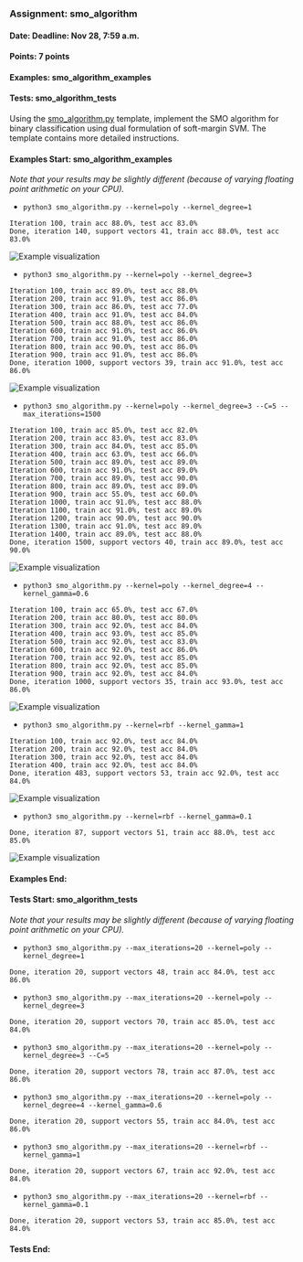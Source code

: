 ### Assignment: smo_algorithm
#### Date: Deadline: Nov 28, 7:59 a.m.
#### Points: 7 points
#### Examples: smo_algorithm_examples
#### Tests: smo_algorithm_tests

Using the [smo_algorithm.py](https://github.com/ufal/npfl129/tree/master/labs/07/smo_algorithm.py)
template, implement the SMO algorithm for binary classification
using dual formulation of soft-margin SVM. The template contains
more detailed instructions.

#### Examples Start: smo_algorithm_examples
_Note that your results may be slightly different (because of varying floating point arithmetic on your CPU)._
- `python3 smo_algorithm.py --kernel=poly --kernel_degree=1`
```
Iteration 100, train acc 88.0%, test acc 83.0%
Done, iteration 140, support vectors 41, train acc 88.0%, test acc 83.0%
```
![Example visualization](//ufal.mff.cuni.cz/~straka/courses/npfl129/2223/tasks/figures/smo_algorithm_1.svgz)
- `python3 smo_algorithm.py --kernel=poly --kernel_degree=3`
```
Iteration 100, train acc 89.0%, test acc 88.0%
Iteration 200, train acc 91.0%, test acc 86.0%
Iteration 300, train acc 86.0%, test acc 77.0%
Iteration 400, train acc 91.0%, test acc 84.0%
Iteration 500, train acc 88.0%, test acc 86.0%
Iteration 600, train acc 91.0%, test acc 86.0%
Iteration 700, train acc 91.0%, test acc 86.0%
Iteration 800, train acc 90.0%, test acc 86.0%
Iteration 900, train acc 91.0%, test acc 86.0%
Done, iteration 1000, support vectors 39, train acc 91.0%, test acc 86.0%
```
![Example visualization](//ufal.mff.cuni.cz/~straka/courses/npfl129/2223/tasks/figures/smo_algorithm_2.svgz)
- `python3 smo_algorithm.py --kernel=poly --kernel_degree=3 --C=5 --max_iterations=1500`
```
Iteration 100, train acc 85.0%, test acc 82.0%
Iteration 200, train acc 83.0%, test acc 83.0%
Iteration 300, train acc 84.0%, test acc 85.0%
Iteration 400, train acc 63.0%, test acc 66.0%
Iteration 500, train acc 89.0%, test acc 89.0%
Iteration 600, train acc 91.0%, test acc 89.0%
Iteration 700, train acc 89.0%, test acc 90.0%
Iteration 800, train acc 89.0%, test acc 89.0%
Iteration 900, train acc 55.0%, test acc 60.0%
Iteration 1000, train acc 91.0%, test acc 88.0%
Iteration 1100, train acc 91.0%, test acc 89.0%
Iteration 1200, train acc 90.0%, test acc 90.0%
Iteration 1300, train acc 91.0%, test acc 89.0%
Iteration 1400, train acc 89.0%, test acc 88.0%
Done, iteration 1500, support vectors 40, train acc 89.0%, test acc 90.0%
```
![Example visualization](//ufal.mff.cuni.cz/~straka/courses/npfl129/2223/tasks/figures/smo_algorithm_3.svgz)
- `python3 smo_algorithm.py --kernel=poly --kernel_degree=4 --kernel_gamma=0.6`
```
Iteration 100, train acc 65.0%, test acc 67.0%
Iteration 200, train acc 80.0%, test acc 80.0%
Iteration 300, train acc 92.0%, test acc 84.0%
Iteration 400, train acc 93.0%, test acc 85.0%
Iteration 500, train acc 92.0%, test acc 83.0%
Iteration 600, train acc 92.0%, test acc 86.0%
Iteration 700, train acc 92.0%, test acc 85.0%
Iteration 800, train acc 92.0%, test acc 85.0%
Iteration 900, train acc 92.0%, test acc 84.0%
Done, iteration 1000, support vectors 35, train acc 93.0%, test acc 86.0%
```
![Example visualization](//ufal.mff.cuni.cz/~straka/courses/npfl129/2223/tasks/figures/smo_algorithm_4.svgz)
- `python3 smo_algorithm.py --kernel=rbf --kernel_gamma=1`
```
Iteration 100, train acc 92.0%, test acc 84.0%
Iteration 200, train acc 92.0%, test acc 84.0%
Iteration 300, train acc 92.0%, test acc 84.0%
Iteration 400, train acc 92.0%, test acc 84.0%
Done, iteration 483, support vectors 53, train acc 92.0%, test acc 84.0%
```
![Example visualization](//ufal.mff.cuni.cz/~straka/courses/npfl129/2223/tasks/figures/smo_algorithm_5.svgz)
- `python3 smo_algorithm.py --kernel=rbf --kernel_gamma=0.1`
```
Done, iteration 87, support vectors 51, train acc 88.0%, test acc 85.0%
```
![Example visualization](//ufal.mff.cuni.cz/~straka/courses/npfl129/2223/tasks/figures/smo_algorithm_6.svgz)
#### Examples End:
#### Tests Start: smo_algorithm_tests
_Note that your results may be slightly different (because of varying floating point arithmetic on your CPU)._
- `python3 smo_algorithm.py --max_iterations=20 --kernel=poly --kernel_degree=1`
```
Done, iteration 20, support vectors 48, train acc 84.0%, test acc 86.0%
```
- `python3 smo_algorithm.py --max_iterations=20 --kernel=poly --kernel_degree=3`
```
Done, iteration 20, support vectors 70, train acc 85.0%, test acc 84.0%
```
- `python3 smo_algorithm.py --max_iterations=20 --kernel=poly --kernel_degree=3 --C=5`
```
Done, iteration 20, support vectors 78, train acc 87.0%, test acc 86.0%
```
- `python3 smo_algorithm.py --max_iterations=20 --kernel=poly --kernel_degree=4 --kernel_gamma=0.6`
```
Done, iteration 20, support vectors 55, train acc 84.0%, test acc 86.0%
```
- `python3 smo_algorithm.py --max_iterations=20 --kernel=rbf --kernel_gamma=1`
```
Done, iteration 20, support vectors 67, train acc 92.0%, test acc 84.0%
```
- `python3 smo_algorithm.py --max_iterations=20 --kernel=rbf --kernel_gamma=0.1`
```
Done, iteration 20, support vectors 53, train acc 85.0%, test acc 84.0%
```
#### Tests End:
